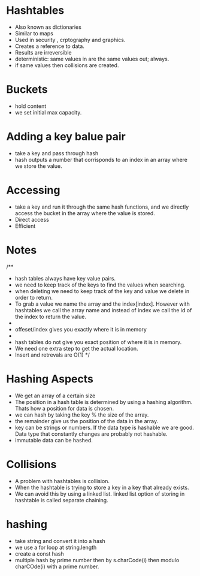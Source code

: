# Hashtables
- Also known as dictionaries
- Similar to maps
- Used in security , crptography and graphics.
- Creates a reference to data.
- Results are irreversible
- deterministic: same values in are the same values out; always.
- if same values then collisions are created.

# Buckets
- hold content
- we set initial max capacity.

# Adding a key balue pair
- take a key and pass through hash
- hash outputs a number that corrisponds to an index in an array where we store the value.

# Accessing 
- take a key and run it through the same hash functions, and we directly access the bucket in the array where the value is stored.
- Direct access
- Efficient

# Notes
/**
 * hash tables always have key value pairs.
 * we need to keep track of the keys to find the values when searching.
 * when deleting we need to keep track of the key and value we delete in order to return.
 * To grab a value we name the array and the index[index]. However with hashtables we call the array name and instead of index we call the id of the index to return the value.
 * 
 * offeset/index gives you exactly where it is in memory
 * 
 * hash tables do not give you exact position of where it is in memory.
 *  We need one extra step to get the actual location. 
 * Insert and retrevals are O(1)
 */

 # Hashing Aspects
 - We get an array of a certain size
 - The position in a hash table is determined by using a hashing algorithm. Thats how a position for data is chosen.
 - we can hash by taking the key % the size of the array.
 - the remainder give us the position of the data in the array.
 - key can be strings or numbers. If the data type is hashable we are good. Data type that constantly changes are probably not hashable.
 - immutable data can be hashed.

 # Collisions
 - A problem with hashtables is collision. 
 - When the hashtable is trying to store a key in a key that already exists.
 - We can avoid this by using a linked list. linked list option of storing in hashtable is called separate chaining. 

 # hashing
 - take string and convert it into a hash
 - we use a for loop at string.length
 - create a const hash
 - multiple hash by prime number then by s.charCode(i) then modulo charCOde(i) with a prime number.